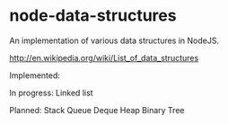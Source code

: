 node-data-structures
====================

An implementation of various data structures in NodeJS.

http://en.wikipedia.org/wiki/List_of_data_structures

Implemented:

In progress:
    Linked list


Planned:
    Stack
    Queue
    Deque
    Heap
    Binary Tree